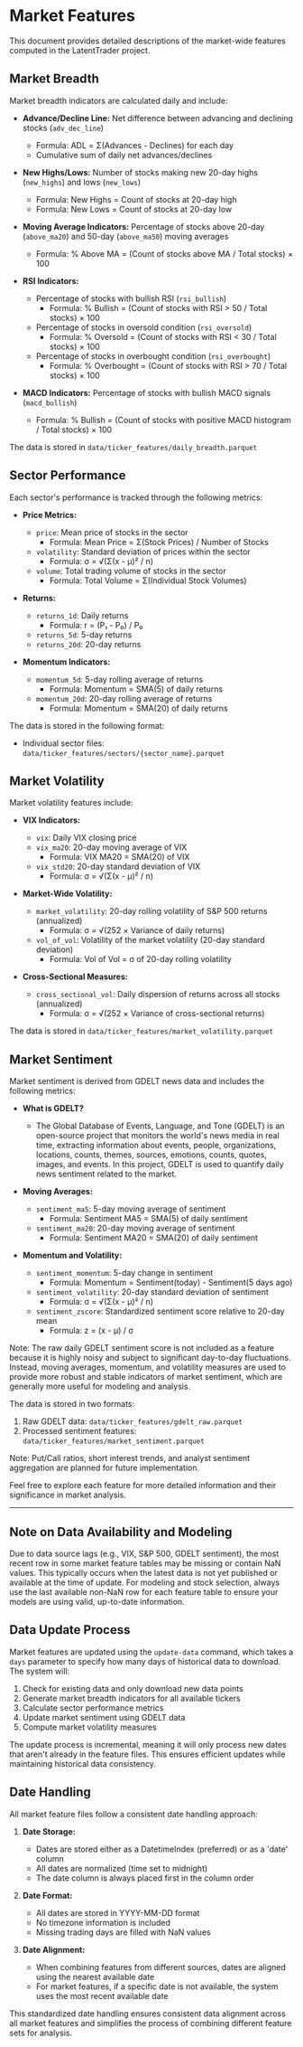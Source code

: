 # Market Features

This document provides detailed descriptions of the market-wide features computed in the LatentTrader project.

## Market Breadth

Market breadth indicators are calculated daily and include:

- **Advance/Decline Line:** Net difference between advancing and declining stocks (`adv_dec_line`)
  - Formula: ADL = Σ(Advances - Declines) for each day
  - Cumulative sum of daily net advances/declines

- **New Highs/Lows:** Number of stocks making new 20-day highs (`new_highs`) and lows (`new_lows`)
  - Formula: New Highs = Count of stocks at 20-day high
  - Formula: New Lows = Count of stocks at 20-day low

- **Moving Average Indicators:** Percentage of stocks above 20-day (`above_ma20`) and 50-day (`above_ma50`) moving averages
  - Formula: % Above MA = (Count of stocks above MA / Total stocks) × 100

- **RSI Indicators:** 
  - Percentage of stocks with bullish RSI (`rsi_bullish`)
    - Formula: % Bullish = (Count of stocks with RSI > 50 / Total stocks) × 100
  - Percentage of stocks in oversold condition (`rsi_oversold`)
    - Formula: % Oversold = (Count of stocks with RSI < 30 / Total stocks) × 100
  - Percentage of stocks in overbought condition (`rsi_overbought`)
    - Formula: % Overbought = (Count of stocks with RSI > 70 / Total stocks) × 100

- **MACD Indicators:** Percentage of stocks with bullish MACD signals (`macd_bullish`)
  - Formula: % Bullish = (Count of stocks with positive MACD histogram / Total stocks) × 100

The data is stored in `data/ticker_features/daily_breadth.parquet`

## Sector Performance

Each sector's performance is tracked through the following metrics:

- **Price Metrics:**
  - `price`: Mean price of stocks in the sector
    - Formula: Mean Price = Σ(Stock Prices) / Number of Stocks
  - `volatility`: Standard deviation of prices within the sector
    - Formula: σ = √(Σ(x - μ)² / n)
  - `volume`: Total trading volume of stocks in the sector
    - Formula: Total Volume = Σ(Individual Stock Volumes)

- **Returns:**
  - `returns_1d`: Daily returns
    - Formula: r = (P₁ - P₀) / P₀
  - `returns_5d`: 5-day returns
  - `returns_20d`: 20-day returns

- **Momentum Indicators:**
  - `momentum_5d`: 5-day rolling average of returns
    - Formula: Momentum = SMA(5) of daily returns
  - `momentum_20d`: 20-day rolling average of returns
    - Formula: Momentum = SMA(20) of daily returns

The data is stored in the following format:
- Individual sector files: `data/ticker_features/sectors/{sector_name}.parquet`

## Market Volatility

Market volatility features include:

- **VIX Indicators:**
  - `vix`: Daily VIX closing price
  - `vix_ma20`: 20-day moving average of VIX
    - Formula: VIX MA20 = SMA(20) of VIX
  - `vix_std20`: 20-day standard deviation of VIX
    - Formula: σ = √(Σ(x - μ)² / n)

- **Market-Wide Volatility:**
  - `market_volatility`: 20-day rolling volatility of S&P 500 returns (annualized)
    - Formula: σ = √(252 × Variance of daily returns)
  - `vol_of_vol`: Volatility of the market volatility (20-day standard deviation)
    - Formula: Vol of Vol = σ of 20-day rolling volatility

- **Cross-Sectional Measures:**
  - `cross_sectional_vol`: Daily dispersion of returns across all stocks (annualized)
    - Formula: σ = √(252 × Variance of cross-sectional returns)

The data is stored in `data/ticker_features/market_volatility.parquet`

## Market Sentiment

Market sentiment is derived from GDELT news data and includes the following metrics:

- **What is GDELT?**
  - The Global Database of Events, Language, and Tone (GDELT) is an open-source project that monitors the world's news media in real time, extracting information about events, people, organizations, locations, counts, themes, sources, emotions, counts, quotes, images, and events. In this project, GDELT is used to quantify daily news sentiment related to the market.

- **Moving Averages:**
  - `sentiment_ma5`: 5-day moving average of sentiment
    - Formula: Sentiment MA5 = SMA(5) of daily sentiment
  - `sentiment_ma20`: 20-day moving average of sentiment
    - Formula: Sentiment MA20 = SMA(20) of daily sentiment

- **Momentum and Volatility:**
  - `sentiment_momentum`: 5-day change in sentiment
    - Formula: Momentum = Sentiment(today) - Sentiment(5 days ago)
  - `sentiment_volatility`: 20-day standard deviation of sentiment
    - Formula: σ = √(Σ(x - μ)² / n)
  - `sentiment_zscore`: Standardized sentiment score relative to 20-day mean
    - Formula: z = (x - μ) / σ

Note: The raw daily GDELT sentiment score is not included as a feature because it is highly noisy and subject to significant day-to-day fluctuations. Instead, moving averages, momentum, and volatility measures are used to provide more robust and stable indicators of market sentiment, which are generally more useful for modeling and analysis.

The data is stored in two formats:
1. Raw GDELT data: `data/ticker_features/gdelt_raw.parquet`
2. Processed sentiment features: `data/ticker_features/market_sentiment.parquet`

Note: Put/Call ratios, short interest trends, and analyst sentiment aggregation are planned for future implementation.

Feel free to explore each feature for more detailed information and their significance in market analysis. 

---

## Note on Data Availability and Modeling

Due to data source lags (e.g., VIX, S&P 500, GDELT sentiment), the most recent row in some market feature tables may be missing or contain NaN values. This typically occurs when the latest data is not yet published or available at the time of update. For modeling and stock selection, always use the last available non-NaN row for each feature table to ensure your models are using valid, up-to-date information.

## Data Update Process

Market features are updated using the `update-data` command, which takes a `days` parameter to specify how many days of historical data to download. The system will:

1. Check for existing data and only download new data points
2. Generate market breadth indicators for all available tickers
3. Calculate sector performance metrics
4. Update market sentiment using GDELT data
5. Compute market volatility measures

The update process is incremental, meaning it will only process new dates that aren't already in the feature files. This ensures efficient updates while maintaining historical data consistency.

## Date Handling

All market feature files follow a consistent date handling approach:

1. **Date Storage:**
   - Dates are stored either as a DatetimeIndex (preferred) or as a 'date' column
   - All dates are normalized (time set to midnight)
   - The date column is always placed first in the column order

2. **Date Format:**
   - All dates are stored in YYYY-MM-DD format
   - No timezone information is included
   - Missing trading days are filled with NaN values

3. **Date Alignment:**
   - When combining features from different sources, dates are aligned using the nearest available date
   - For market features, if a specific date is not available, the system uses the most recent available date

This standardized date handling ensures consistent data alignment across all market features and simplifies the process of combining different feature sets for analysis. 